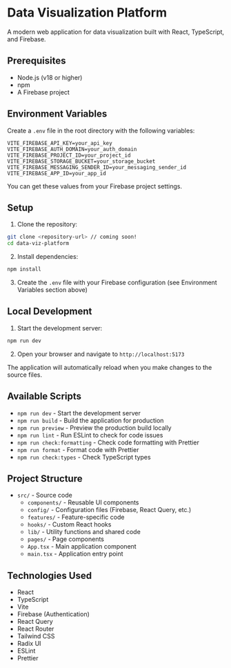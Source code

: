 # Data Visualization Platform

A modern web application for data visualization built with React, TypeScript, and Firebase.

## Prerequisites

- Node.js (v18 or higher)
- npm
- A Firebase project

## Environment Variables

Create a `.env` file in the root directory with the following variables:

```env
VITE_FIREBASE_API_KEY=your_api_key
VITE_FIREBASE_AUTH_DOMAIN=your_auth_domain
VITE_FIREBASE_PROJECT_ID=your_project_id
VITE_FIREBASE_STORAGE_BUCKET=your_storage_bucket
VITE_FIREBASE_MESSAGING_SENDER_ID=your_messaging_sender_id
VITE_FIREBASE_APP_ID=your_app_id
```

You can get these values from your Firebase project settings.

## Setup

1. Clone the repository:

```bash
git clone <repository-url> // coming soon!
cd data-viz-platform
```

2. Install dependencies:

```bash
npm install
```

3. Create the `.env` file with your Firebase configuration (see Environment Variables section above)

## Local Development

1. Start the development server:

```bash
npm run dev
```

2. Open your browser and navigate to `http://localhost:5173`

The application will automatically reload when you make changes to the source files.

## Available Scripts

- `npm run dev` - Start the development server
- `npm run build` - Build the application for production
- `npm run preview` - Preview the production build locally
- `npm run lint` - Run ESLint to check for code issues
- `npm run check:formatting` - Check code formatting with Prettier
- `npm run format` - Format code with Prettier
- `npm run check:types` - Check TypeScript types

## Project Structure

- `src/` - Source code
  - `components/` - Reusable UI components
  - `config/` - Configuration files (Firebase, React Query, etc.)
  - `features/` - Feature-specific code
  - `hooks/` - Custom React hooks
  - `lib/` - Utility functions and shared code
  - `pages/` - Page components
  - `App.tsx` - Main application component
  - `main.tsx` - Application entry point

## Technologies Used

- React
- TypeScript
- Vite
- Firebase (Authentication)
- React Query
- React Router
- Tailwind CSS
- Radix UI
- ESLint
- Prettier
